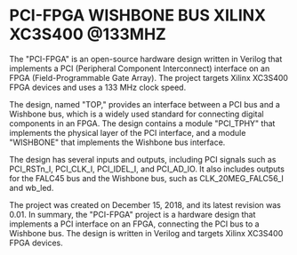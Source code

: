 # PCI-FPGA WISHBONE BUS XILINX XC3S400 @133MHZ
The "PCI-FPGA" is an open-source hardware design written in Verilog that implements a PCI (Peripheral Component Interconnect) interface on an FPGA (Field-Programmable Gate Array). The project targets Xilinx XC3S400 FPGA devices and uses a 133 MHz clock speed.

The design, named "TOP," provides an interface between a PCI bus and a Wishbone bus, which is a widely used standard for connecting digital components in an FPGA. The design contains a module "PCI_TPHY" that implements the physical layer of the PCI interface, and a module "WISHBONE" that implements the Wishbone bus interface.

The design has several inputs and outputs, including PCI signals such as PCI_RSTn_I, PCI_CLK_I, PCI_IDEL_I, and PCI_AD_IO. It also includes outputs for the FALC45 bus and the Wishbone bus, such as CLK_20MEG_FALC56_I and wb_led.

The project was created on December 15, 2018, and its latest revision was 0.01. 
In summary, the "PCI-FPGA" project is a hardware design that implements a PCI interface on an FPGA, connecting the PCI bus to a Wishbone bus. The design is written in Verilog and targets Xilinx XC3S400 FPGA devices.
